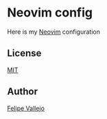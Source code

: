 # Neovim config
Here is my [Neovim](https://neovim.io/) configuration
## License
[MIT](https://choosealicense.com/licenses/mit/)
## Author
[Felipe Vallejo](https://www.linkedin.com/in/felipe-vallejo-200188/)
